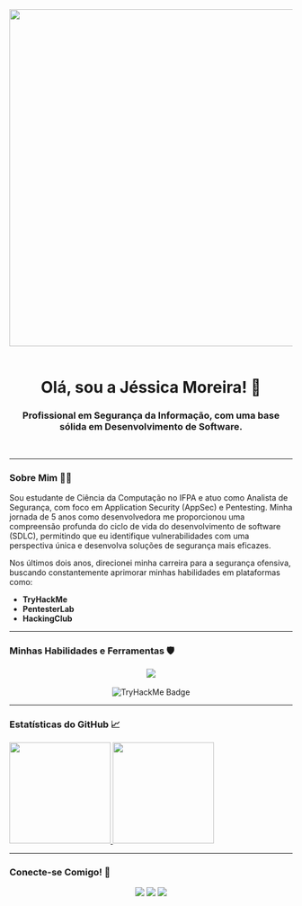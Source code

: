 <div align="center">
  <img src="https://user-images.githubusercontent.com/74038190/214497673-90d09121-8898-44d4-b9c1-4b13a7c36a44.gif" width="600" />
</div>

<br>

<div align="center">
  <h1>Olá, sou a Jéssica Moreira! 👋</h1>
</div>

<div align="center">
  <h3>Profissional em Segurança da Informação, com uma base sólida em Desenvolvimento de Software.</h3>
</div>

<br>

---

### Sobre Mim 👩‍💻

Sou estudante de Ciência da Computação no IFPA e atuo como Analista de Segurança, com foco em Application Security (AppSec) e Pentesting. Minha jornada de 5 anos como desenvolvedora me proporcionou uma compreensão profunda do ciclo de vida do desenvolvimento de software (SDLC), permitindo que eu identifique vulnerabilidades com uma perspectiva única e desenvolva soluções de segurança mais eficazes.

Nos últimos dois anos, direcionei minha carreira para a segurança ofensiva, buscando constantemente aprimorar minhas habilidades em plataformas como:

- **TryHackMe**
- **PentesterLab**
- **HackingClub**

---

### Minhas Habilidades e Ferramentas 🛡️

<div align="center">
  <img src="https://skillicons.dev/icons?i=python,bash,git,docker,kali,burp,nmap,wireshark" />
</div>

<br>

<div align="center">
  <img src="https://tryhackme.com/badge/5157582" alt="TryHackMe Badge" />
</div>

---

### Estatísticas do GitHub 📈

<div>
  <a href="https://github.com/jesmoreira">
    <img height="180em" src="https://github-readme-stats.vercel.app/api?username=jesmoreira&show_icons=true&theme=dark&include_all_commits=true&count_private=true"/>
    <img height="180em" src="https://github-readme-stats.vercel.app/api/top-langs/?username=jesmoreira&layout=compact&langs_count=7&theme=dark"/>
  </a>
</div>

---

### Conecte-se Comigo! 💬

<div align="center">
  <a href="https://www.linkedin.com/in/j%C3%A9ssica-moreira-079071225" target="_blank"><img src="https://img.shields.io/badge/-LinkedIn-%230077B5?style=for-the-badge&logo=linkedin&logoColor=white" target="_blank"></a>
  <a href="mailto:jessicamakani@gmail.com"><img src="https://img.shields.io/badge/-Gmail-%23333?style=for-the-badge&logo=gmail&logoColor=white" target="_blank"></a>
  <a href="https://github.com/jesmoreira"><img src="https://img.shields.io/badge/GitHub-100000?style=for-the-badge&logo=github&logoColor=white" target="_blank"></a>
</div>
